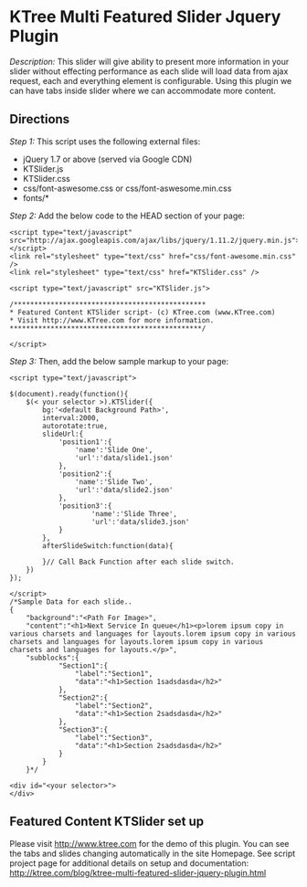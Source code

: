 # KTree Multi Featured Slider Jquery Plugin #

*Description:* This slider will give ability to present more information in your slider without effecting performance as each slide will load data from ajax request, each and everything element is configurable. Using this plugin we can have tabs inside slider where we can accommodate more content.

## Directions ##

*Step 1:* This script uses the following external files:

+ jQuery 1.7 or above (served via Google CDN)
+ KTSlider.js
+ KTSlider.css
+ css/font-aswesome.css or css/font-aswesome.min.css
+ fonts/*

*Step 2:* Add the below code to the HEAD section of your page:

	<script type="text/javascript" src="http://ajax.googleapis.com/ajax/libs/jquery/1.11.2/jquery.min.js"></script>
	<link rel="stylesheet" type="text/css" href="css/font-awesome.min.css" />
	<link rel="stylesheet" type="text/css" href="KTSlider.css" />

	<script type="text/javascript" src="KTSlider.js">

	/***********************************************
	* Featured Content KTSlider script- (c) KTree.com (www.KTree.com)
	* Visit http://www.KTree.com for more information.
	***********************************************/

	</script>


*Step 3:* Then, add the below sample markup to your page:

	<script type="text/javascript">

	$(document).ready(function(){
		$(< your selector >).KTSlider({
			bg:'<default Background Path>',
			interval:2000,
			autorotate:true,
			slideUrl:{
				'position1':{
					'name':'Slide One',
					'url':'data/slide1.json'
				},
				'position2':{
					'name':'Slide Two',
					'url':'data/slide2.json'
				},
				'position3':{
						'name':'Slide Three',
						'url':'data/slide3.json'
				}
			},
			afterSlideSwitch:function(data){

			}// Call Back Function after each slide switch.
		})
	});

	</script>
	/*Sample Data for each slide..
	{
		"background":"<Path For Image>",
		"content":"<h1>Next Service In queue</h1><p>lorem ipsum copy in various charsets and languages for layouts.lorem ipsum copy in various charsets and languages for layouts.lorem ipsum copy in various charsets and languages for layouts.</p>",
		"subblocks":{
				"Section1":{
					"label":"Section1",
					"data":"<h1>Section 1sadsdasda</h2>"
				},
				"Section2":{
					"label":"Section2",
					"data":"<h1>Section 2sadsdasda</h2>"
				},
				"Section3":{
					"label":"Section3",
					"data":"<h1>Section 2sadsdasda</h2>"
				}
			}
		}*/

	<div id="<your selector>">
	</div>

## Featured Content KTSlider set up ##

Please visit <http://www.ktree.com> for the demo of this plugin. You can see the tabs and slides changing automatically in the site Homepage. 
See script project page for additional details on setup and documentation: 
http://ktree.com/blog/ktree-multi-featured-slider-jquery-plugin.html
